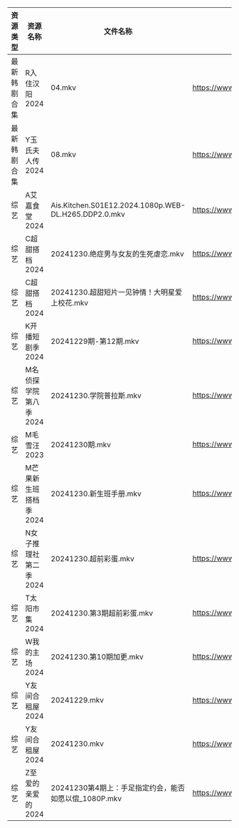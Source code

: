 | 资源类型   | 资源名称          | 文件名称                                                 | 分享链接                                      | 更新时间                |
| ------ | ------------- | ---------------------------------------------------- | ----------------------------------------- | ------------------- |
| 最新韩剧合集 | R入住汉阳2024     | 04.mkv                                               | https://www.alipan.com/s/ABoCNq9SXUm      | 2024-12-30 00:06:16 |
| 最新韩剧合集 | Y玉氏夫人传2024    | 08.mkv                                               | https://www.alipan.com/s/W4XBeatGBb7      | 2024-12-30 00:06:33 |
| 综艺     | A艾嘉食堂2024     | Ais.Kitchen.S01E12.2024.1080p.WEB-DL.H265.DDP2.0.mkv | https://www.alipan.com/s/qqA2j1AeyfW      | 2024-12-30 00:06:38 |
| 综艺     | C超甜搭档2024     | 20241230.绝症男与女友的生死虐恋.mkv                             | https://www.alipan.com/s/f1KU47G5YvP      | 2024-12-30 13:06:28 |
| 综艺     | C超甜搭档2024     | 20241230.超甜短片一见钟情！大明星爱上校花.mkv                        | https://www.alipan.com/s/f1KU47G5YvP      | 2024-12-30 13:06:28 |
| 综艺     | K开播短剧季2024    | 20241229期-第12期.mkv                                   | https://www.alipan.com/s/RwTZ4L5wTYU      | 2024-12-30 00:07:01 |
| 综艺     | M名侦探学院第八季2024 | 20241230.学院普拉斯.mkv                                   | https://www.alipan.com/s/bS78Zi6rQqi      | 2024-12-30 13:06:56 |
| 综艺     | M毛雪汪2023      | 20241230期.mkv                                        | https://www.aliyundrive.com/s/asPqfgPRqAg | 2024-12-30 13:07:05 |
| 综艺     | M芒果新生班搭档季2024 | 20241230.新生班手册.mkv                                   | https://www.alipan.com/s/xnGaC7WzgLK      | 2024-12-30 13:07:10 |
| 综艺     | N女子推理社第二季2024 | 20241230.超前彩蛋.mkv                                    | https://www.alipan.com/s/NNXXZUw3FNE      | 2024-12-30 13:07:34 |
| 综艺     | T太阳市集2024     | 20241230.第3期超前彩蛋.mkv                                 | https://www.alipan.com/s/Dny7Y8eRfii      | 2024-12-30 20:07:56 |
| 综艺     | W我的主场2024     | 20241230.第10期加更.mkv                                  | https://www.alipan.com/s/KLxaNppeykr      | 2024-12-30 13:08:21 |
| 综艺     | Y友间合租屋2024    | 20241229.mkv                                         | https://www.alipan.com/s/tPjPnh33JDD      | 2024-12-30 13:08:38 |
| 综艺     | Y友间合租屋2024    | 20241230.mkv                                         | https://www.alipan.com/s/tPjPnh33JDD      | 2024-12-30 13:08:37 |
| 综艺     | Z至爱的亲爱的2024   | 20241230第4期上：手足指定约会，能否如愿以偿_1080P.mkv                 | https://www.alipan.com/s/b6W3V7LRWRj      | 2024-12-30 20:08:33 |
